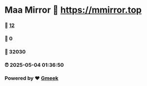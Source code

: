 # Maa Mirror :link: https://mmirror.top 
### :page_facing_up: [12](https://mmirror.top/tag.html) 
### :speech_balloon: 0 
### :hibiscus: 32030 
### :alarm_clock: 2025-05-04 01:36:50 
### Powered by :heart: [Gmeek](https://github.com/Meekdai/Gmeek)
